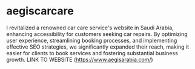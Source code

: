 # aegiscarcare
I revitalized a renowned car care service's website in Saudi Arabia, enhancing accessibility for customers seeking car repairs. By optimizing user experience, streamlining booking processes, and implementing effective SEO strategies, we significantly expanded their reach, making it easier for clients to book services and fostering substantial business growth.
LINK TO WEBSITE (https://www.aegisarabia.com/)
